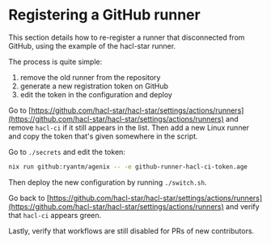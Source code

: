# Registering a GitHub runner

This section details how to re-register a runner that disconnected from GitHub,
using the example of the hacl-star runner.

The process is quite simple:
1. remove the old runner from the repository
2. generate a new registration token on GitHub
3. edit the token in the configuration and deploy

Go to
[https://github.com/hacl-star/hacl-star/settings/actions/runners](https://github.com/hacl-star/hacl-star/settings/actions/runners)
and remove `hacl-ci` if it still appears in the list. Then add a new Linux
runner and copy the token that's given somewhere in the script.

Go to `./secrets` and edit the token:

```bash
nix run github:ryantm/agenix -- -e github-runner-hacl-ci-token.age
```

Then deploy the new configuration by running `./switch.sh`.

Go back to
[https://github.com/hacl-star/hacl-star/settings/actions/runners](https://github.com/hacl-star/hacl-star/settings/actions/runners)
and verify that `hacl-ci` appears green.

Lastly, verify that workflows are still disabled for PRs of new contributors.
